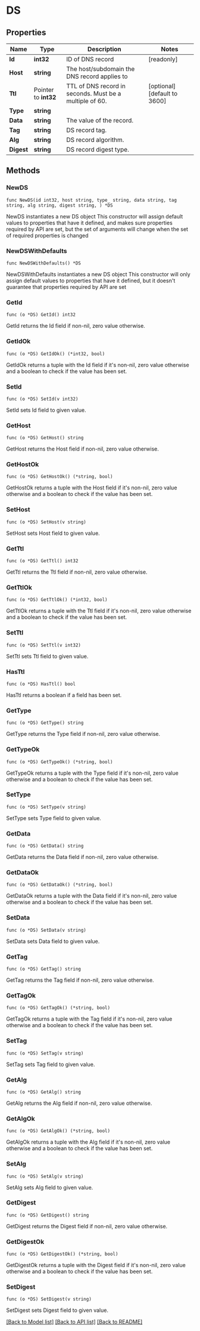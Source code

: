 # DS

## Properties

Name | Type | Description | Notes
------------ | ------------- | ------------- | -------------
**Id** | **int32** | ID of DNS record | [readonly] 
**Host** | **string** | The host/subdomain the DNS record applies to | 
**Ttl** | Pointer to **int32** | TTL of DNS record in seconds. Must be a multiple of 60. | [optional] [default to 3600]
**Type** | **string** |  | 
**Data** | **string** | The value of the record. | 
**Tag** | **string** | DS record tag. | 
**Alg** | **string** | DS record algorithm. | 
**Digest** | **string** | DS record digest type. | 

## Methods

### NewDS

`func NewDS(id int32, host string, type_ string, data string, tag string, alg string, digest string, ) *DS`

NewDS instantiates a new DS object
This constructor will assign default values to properties that have it defined,
and makes sure properties required by API are set, but the set of arguments
will change when the set of required properties is changed

### NewDSWithDefaults

`func NewDSWithDefaults() *DS`

NewDSWithDefaults instantiates a new DS object
This constructor will only assign default values to properties that have it defined,
but it doesn't guarantee that properties required by API are set

### GetId

`func (o *DS) GetId() int32`

GetId returns the Id field if non-nil, zero value otherwise.

### GetIdOk

`func (o *DS) GetIdOk() (*int32, bool)`

GetIdOk returns a tuple with the Id field if it's non-nil, zero value otherwise
and a boolean to check if the value has been set.

### SetId

`func (o *DS) SetId(v int32)`

SetId sets Id field to given value.


### GetHost

`func (o *DS) GetHost() string`

GetHost returns the Host field if non-nil, zero value otherwise.

### GetHostOk

`func (o *DS) GetHostOk() (*string, bool)`

GetHostOk returns a tuple with the Host field if it's non-nil, zero value otherwise
and a boolean to check if the value has been set.

### SetHost

`func (o *DS) SetHost(v string)`

SetHost sets Host field to given value.


### GetTtl

`func (o *DS) GetTtl() int32`

GetTtl returns the Ttl field if non-nil, zero value otherwise.

### GetTtlOk

`func (o *DS) GetTtlOk() (*int32, bool)`

GetTtlOk returns a tuple with the Ttl field if it's non-nil, zero value otherwise
and a boolean to check if the value has been set.

### SetTtl

`func (o *DS) SetTtl(v int32)`

SetTtl sets Ttl field to given value.

### HasTtl

`func (o *DS) HasTtl() bool`

HasTtl returns a boolean if a field has been set.

### GetType

`func (o *DS) GetType() string`

GetType returns the Type field if non-nil, zero value otherwise.

### GetTypeOk

`func (o *DS) GetTypeOk() (*string, bool)`

GetTypeOk returns a tuple with the Type field if it's non-nil, zero value otherwise
and a boolean to check if the value has been set.

### SetType

`func (o *DS) SetType(v string)`

SetType sets Type field to given value.


### GetData

`func (o *DS) GetData() string`

GetData returns the Data field if non-nil, zero value otherwise.

### GetDataOk

`func (o *DS) GetDataOk() (*string, bool)`

GetDataOk returns a tuple with the Data field if it's non-nil, zero value otherwise
and a boolean to check if the value has been set.

### SetData

`func (o *DS) SetData(v string)`

SetData sets Data field to given value.


### GetTag

`func (o *DS) GetTag() string`

GetTag returns the Tag field if non-nil, zero value otherwise.

### GetTagOk

`func (o *DS) GetTagOk() (*string, bool)`

GetTagOk returns a tuple with the Tag field if it's non-nil, zero value otherwise
and a boolean to check if the value has been set.

### SetTag

`func (o *DS) SetTag(v string)`

SetTag sets Tag field to given value.


### GetAlg

`func (o *DS) GetAlg() string`

GetAlg returns the Alg field if non-nil, zero value otherwise.

### GetAlgOk

`func (o *DS) GetAlgOk() (*string, bool)`

GetAlgOk returns a tuple with the Alg field if it's non-nil, zero value otherwise
and a boolean to check if the value has been set.

### SetAlg

`func (o *DS) SetAlg(v string)`

SetAlg sets Alg field to given value.


### GetDigest

`func (o *DS) GetDigest() string`

GetDigest returns the Digest field if non-nil, zero value otherwise.

### GetDigestOk

`func (o *DS) GetDigestOk() (*string, bool)`

GetDigestOk returns a tuple with the Digest field if it's non-nil, zero value otherwise
and a boolean to check if the value has been set.

### SetDigest

`func (o *DS) SetDigest(v string)`

SetDigest sets Digest field to given value.



[[Back to Model list]](../README.md#documentation-for-models) [[Back to API list]](../README.md#documentation-for-api-endpoints) [[Back to README]](../README.md)


